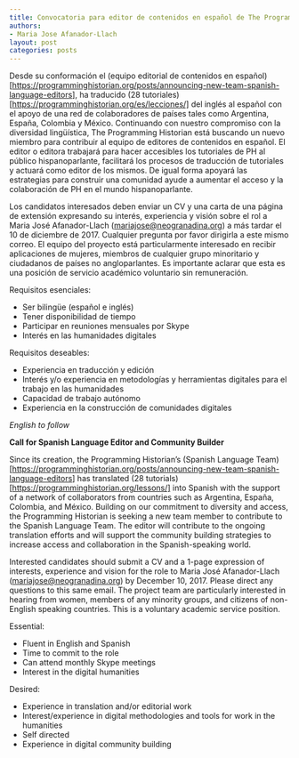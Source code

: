 ```yaml
---
title: Convocatoria para editor de contenidos en español de The Programming Historian 
authors:
- Maria Jose Afanador-Llach
layout: post
categories: posts
---
```


Desde su conformación el (equipo editorial de contenidos en español)[https://programminghistorian.org/posts/announcing-new-team-spanish-language-editors], ha traducido (28 tutoriales)[https://programminghistorian.org/es/lecciones/] del inglés al español con el apoyo de una red de colaboradores de países tales como Argentina, España, Colombia y México. Continuando con nuestro compromiso con la diversidad lingüística, The Programming Historian está buscando un nuevo miembro para contribuir al equipo de editores de contenidos en español. El editor o editora trabajará para hacer accesibles los tutoriales de PH al público hispanoparlante, facilitará los procesos de traducción de tutoriales y actuará como editor de los mismos. De igual forma apoyará las estrategias para construir una comunidad ayude a aumentar el acceso y la colaboración de PH en el mundo hispanoparlante. 

Los candidatos interesados deben enviar un CV y una carta de una página de extensión expresando su interés, experiencia y visión sobre el rol a Maria José Afanador-Llach (mariajose@neogranadina.org) a más tardar el 10 de diciembre de 2017. Cualquier pregunta por favor dirigirla a este mismo correo. El equipo del proyecto está particularmente interesado en recibir aplicaciones de mujeres, miembros de cualquier grupo minoritario y ciudadanos de países no angloparlantes. Es importante aclarar que esta es una posición de servicio académico voluntario sin remuneración.    

Requisitos esenciales:
* Ser bilingüe (español e inglés)
* Tener disponibilidad de tiempo
* Participar en reuniones mensuales por Skype
* Interés en las humanidades digitales

Requisitos deseables: 
* Experiencia en traducción y edición
* Interés y/o experiencia en metodologías y herramientas digitales para el trabajo en las humanidades
* Capacidad de trabajo autónomo
* Experiencia en la construcción de comunidades digitales 


*English to follow* 

**Call for Spanish Language Editor and Community Builder** 

Since its creation, the Programming Historian’s (Spanish Language Team)[https://programminghistorian.org/posts/announcing-new-team-spanish-language-editors] has translated (28 tutorials)[https://programminghistorian.org/lessons/] into Spanish with the support of a network of collaborators from countries such as Argentina, España, Colombia, and México. Building on our commitment to diversity and access, the Programming Historian is seeking a new team member to contribute to the Spanish Language Team. The editor will contribute to the ongoing translation efforts and will support the community building strategies to increase access and collaboration in the Spanish-speaking world. 

Interested candidates should submit a CV and a 1-page expression of interests, experience and vision for the role to Maria José Afanador-Llach (mariajose@neogranadina.org) by December 10, 2017. Please direct any questions to this same email. The project team are particularly interested in hearing from women, members of any minority groups, and citizens of non-English speaking countries. This is a voluntary academic service position.

Essential: 
* Fluent in English and Spanish
* Time to commit to the role
* Can attend monthly Skype meetings
* Interest in the digital humanities

Desired:
* Experience in translation and/or editorial work
* Interest/experience in digital methodologies and tools for work in the humanities
* Self directed
* Experience in digital community building
